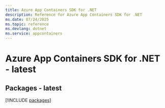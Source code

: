 ```yaml
---
title: Azure App Containers SDK for .NET
description: Reference for Azure App Containers SDK for .NET
ms.date: 07/24/2025
ms.topic: reference
ms.devlang: dotnet
ms.service: appcontainers
---
```

# Azure App Containers SDK for .NET - latest
## Packages - latest
[!INCLUDE [packages](app-containers-index.md)]